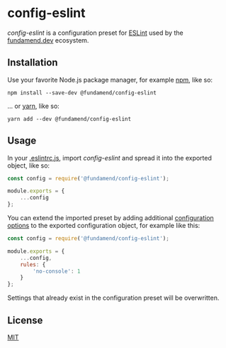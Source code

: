 # config-eslint

_config-eslint_ is a configuration preset for [ESLint] used by the [fundamend.dev] ecosystem.

## Installation

Use your favorite Node.js package manager, for example [npm], like so:

    npm install --save-dev @fundamend/config-eslint

... or [yarn], like so:

    yarn add --dev @fundamend/config-eslint

## Usage

In your [.eslintrc.js], import _config-eslint_ and spread it into the exported object, like so:

```js
const config = require('@fundamend/config-eslint');

module.exports = {
	...config
};
```

You can extend the imported preset by adding additional [configuration options] to the exported configuration object, for example like this:

```js
const config = require('@fundamend/config-eslint');

module.exports = {
	...config,
	rules: {
		'no-console': 1
	}
};
```

Settings that already exist in the configuration preset will be overwritten.

## License

[MIT]

[configuration options]: https://eslint.org/docs/user-guide/configuring
[eslint]: https://eslint.org
[.eslintrc.js]: https://eslint.org/docs/user-guide/configuring#configuration-file-formats
[fundamend.dev]: https://fundamend.dev
[mit]: https://choosealicense.com/licenses/mit/
[npm]: https://www.npmjs.com/
[yarn]: https://yarnpkg.com/
